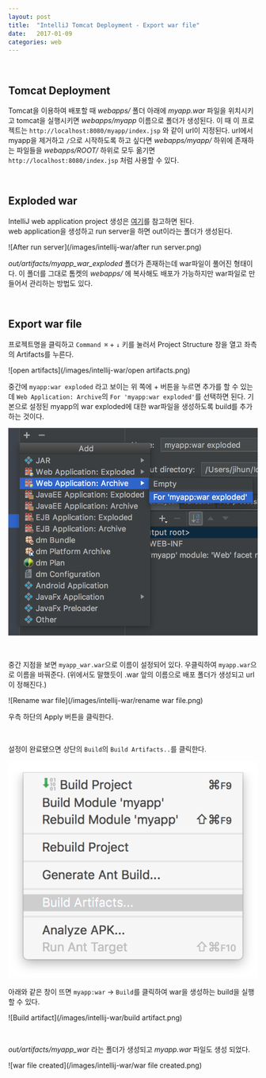 ```yaml
---
layout: post
title:  "IntelliJ Tomcat Deployment - Export war file"
date:   2017-01-09
categories: web
---
```


<br/>  

## Tomcat Deployment  

Tomcat을 이용하여 배포할 때 _webapps/_ 폴더 아래에 _myapp.war_ 파일을 위치시키고 tomcat을 실행시키면 _webapps/myapp_ 이름으로 폴더가 생성된다. 이 때 이 프로젝트는 `http://localhost:8080/myapp/index.jsp` 와 같이 url이 지정된다. url에서 myapp을 제거하고 `/`으로 시작하도록 하고 싶다면 _webapps/myapp/_ 하위에 존재하는 파일들을 _webapps/ROOT/_ 하위로 모두 옮기면 `http://localhost:8080/index.jsp` 처럼 사용할 수 있다.  

<br/>  

## Exploded war    

IntelliJ web application project 생성은 [여기](https://cjh5414.github.io/intellij-web-project/)를 참고하면 된다.  
web application을 생성하고 run server을 하면 out이라는 폴더가 생성된다.   

![After run server](/images/intellij-war/after run server.png)  

_out/artifacts/myapp_war_exploded_ 폴더가 존재하는데 war파일이 풀어진 형태이다. 이 폴더를 그대로 톰켓의 _webapps/_ 에 복사해도 배포가 가능하지만 war파일로 만들어서 관리하는 방법도 있다.  

<br/>  

## Export war file  

프로젝트명을 클릭하고 `Command ⌘` + `↓` 키를 눌러서 Project Structure 창을 열고 좌측의 Artifacts를 누른다.  

![open artifacts](/images/intellij-war/open artifacts.png)   

중간에 `myapp:war exploded` 라고 보이는 위 쪽에 + 버튼을 누르면 추가를 할 수 있는데 `Web Application: Archive`의 `For 'myapp:war exploded'`를 선택하면 된다. 기본으로 설정된 myapp의 war exploded에 대한 war파일을 생성하도록 build를 추가하는 것이다.  

![archive](/images/intellij-war/archive.png)  

<br/>  

중간 지점을 보면 `myapp_war.war`으로 이름이 설정되어 있다. 우클릭하여 `myapp.war`으로 이름을 바꿔준다. (위에서도 말했듯이 .war 앞의 이름으로 배포 폴더가 생성되고 url이 정해진다.)

![Rename war file](/images/intellij-war/rename war file.png)  

우측 하단의 Apply 버튼을 클릭한다.  

<br/>  

설정이 완료됐으면 상단의 `Build`의 `Build Artifacts..`를 클릭한다.  

![Build](/images/intellij-war/build.png)  

아래와 같은 창이 뜨면 `myapp:war` -> `Build`를 클릭하여 war을 생성하는 build을 실행할 수 있다.  

![Build artifact](/images/intellij-war/build artifact.png)  

<br/>  

_out/artifacts/myapp_war_ 라는 폴더가 생성되고 _myapp.war_ 파일도 생성 되었다.  

![war file created](/images/intellij-war/war file created.png)   
